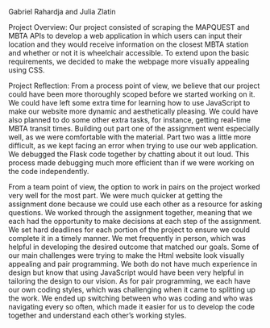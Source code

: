 Gabriel Rahardja and Julia Zlatin

Project Overview:
Our project consisted of scraping the MAPQUEST and MBTA APIs to develop a web application in which users can input their location and they would receive information on the closest MBTA station and whether or not it is wheelchair accessible. To extend upon the basic requirements, we decided to make the webpage more visually appealing using CSS.

Project Reflection:
From a process point of view, we believe that our project could have been more thoroughly scoped before we started working on it. We could have left some extra time for learning how to use JavaScript to make our website more dynamic and aesthetically pleasing. We could have also planned to do some other extra tasks, for instance, getting real-time MBTA transit times. Building out part one of the assignment went especially well, as we were comfortable with the material. Part two was a little more difficult, as we kept facing an error when trying to use our web application. We debugged the Flask code together by chatting about it out loud. This process made debugging much more efficient than if we were working on the code independently.

From a team point of view, the option to work in pairs on the project worked very well for the most part. We were much quicker at getting the assignment done because we could use each other as a resource for asking questions. We worked through the assignment together, meaning that we each had the opportunity to make decisions at each step of the assignment. We set hard deadlines for each portion of the project to ensure we could complete it in a timely manner. We met frequently in person, which was helpful in developing the desired outcome that matched our goals. Some of our main challenges were trying to make the Html website look visually appealing and pair programming. We both do not have much experience in design but know that using JavaScript would have been very helpful in tailoring the design to our vision. As for pair programming, we each have our own coding styles, which was challenging when it came to splitting up the work. We ended up switching between who was coding and who was navigating every so often, which made it easier for us to develop the code together and understand each other’s working styles.